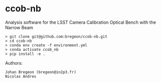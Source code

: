 # ccob-nb
Analysis software for the LSST Camera Calibration Optical Bench with the Narrow Beam

```
> git clone git@github.com:bregeon/ccob-nb.git
> cd ccob-nb
> conda env create -f environment.yml
> conda activate ccob_nb
> pip install -e .
```

Authors: 

    Johan Bregeon (bregeon@in2p3.fr)
    Nicolas Andres
 
